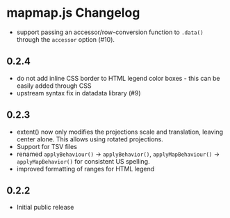 # mapmap.js Changelog

- support passing an accessor/row-conversion function to `.data()` through the `accessor` option (#10).

## 0.2.4

- do not add inline CSS border to HTML legend color boxes - this can be easily added through CSS
- upstream syntax fix in datadata library (#9)

## 0.2.3

- extent() now only modifies the projections scale and translation, leaving center alone. This allows using rotated projections.
- Support for TSV files
- renamed `applyBehaviour()` -> `applyBehavior()`, `applyMapBehaviour()` -> `applyMapBehavior()` for consistent US spelling.
- improved formatting of ranges for HTML legend

## 0.2.2

- Initial public release